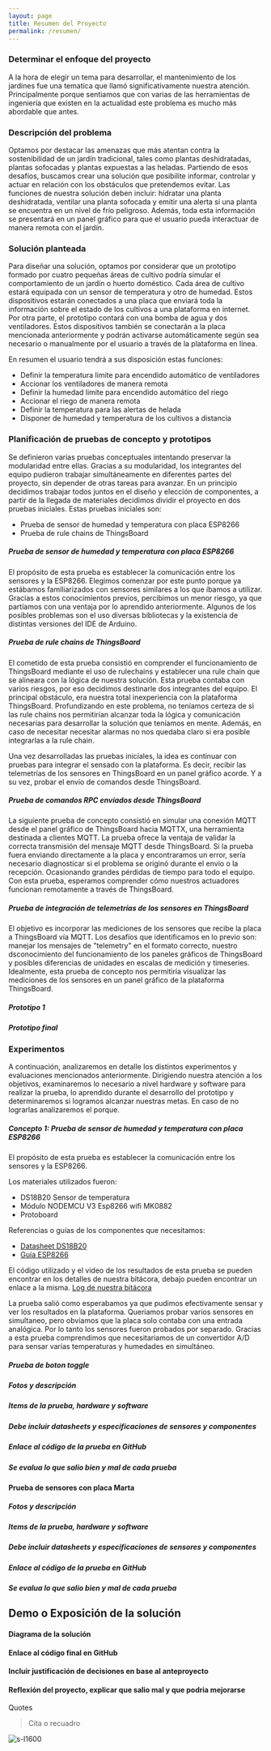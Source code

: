 ```yaml
---
layout: page
title: Resumen del Proyecto
permalink: /resumen/
---
```


### Determinar el enfoque del proyecto
A la hora de elegir un tema para desarrollar, el mantenimiento de los jardines fue una tematica que llamó significativamente nuestra atención. Principalmente porque sentiamos que con varias de las herramientas de ingeniería que existen en la actualidad este problema es mucho más abordable que antes.

### Descripción del problema
Optamos por destacar las amenazas que más atentan contra la sostenibilidad de un jardín tradicional, tales como plantas deshidratadas, plantas sofocadas y plantas expuestas a las heladas. Partiendo de esos desafíos, buscamos crear una solución que posibilite informar, controlar y actuar en relación con los obstáculos que pretendemos evitar. Las funciones de nuestra solución deben incluir: hidratar una planta deshidratada, ventilar una planta sofocada y emitir una alerta si una planta se encuentra en un nivel de frío peligroso. Además, toda esta información se presentará en un panel gráfico para que el usuario pueda interactuar de manera remota con el jardín.

### Solución planteada
Para diseñar una solución, optamos por considerar que un prototipo formado por cuatro pequeñas áreas de cultivo podría simular el comportamiento de un jardín o huerto doméstico. Cada área de cultivo estará equipada con un sensor de temperatura y otro de humedad. Estos dispositivos estarán conectados a una placa que enviará toda la información sobre el estado de los cultivos a una plataforma en internet. Por otra parte, el prototipo contará con una bomba de agua y dos ventiladores. Estos dispositivos también se conectarán a la placa mencionada anteriormente y podrán activarse automáticamente según sea necesario o manualmente por el usuario a través de la plataforma en línea.

En resumen el usuario tendrá a sus disposición estas funciones:
   * Definir la temperatura limite para encendido automático de ventiladores
   * Accionar los ventiladores de manera remota
   * Definir la humedad limite para encendido automático del riego
   * Accionar el riego de manera remota
   * Definir la temperatura para las alertas de helada
   * Disponer de humedad y temperatura de los cultivos a distancia

### Planificación de pruebas de concepto y prototipos
Se definieron varias pruebas conceptuales intentando preservar la modularidad entre ellas. Gracias a su modularidad, los integrantes del equipo pudieron trabajar simultáneamente en diferentes partes del proyecto, sin depender de otras tareas para avanzar. En un principio decidimos trabajar todos juntos en el diseño y elección de componentes, a partir de la llegada de materiales decidimos dividir el proyecto en dos pruebas iniciales.
Estas pruebas iniciales son:
   * Prueba de sensor de humedad y temperatura con placa ESP8266
   * Prueba de rule chains de ThingsBoard
     
##### Prueba de sensor de humedad y temperatura con placa ESP8266
El propósito de esta prueba es establecer la comunicación entre los sensores y la ESP8266. Elegimos comenzar por este punto porque ya estábamos familiarizados con sensores similares a los que íbamos a utilizar. Gracias a estos conocimientos previos, percibimos un menor riesgo, ya que partíamos con una ventaja por lo aprendido anteriormente. Algunos de los posibles problemas son el uso diversas bibliotecas y la existencia de distintas versiones del IDE de Arduino. 

##### Prueba de rule chains de ThingsBoard
El cometido de esta prueba consistió en comprender el funcionamiento de ThingsBoard mediante el uso de rulechains y establecer una rule chain que se alineara con la lógica de nuestra solución. Esta prueba contaba con varios riesgos, por eso decidimos destinarle dos integrantes del equipo. El principal obstáculo, era nuestra total inexperiencia con la plataforma ThingsBoard. Profundizando en este problema, no teníamos certeza de si las rule chains nos permitirían alcanzar toda la lógica y comunicación necesarias para desarrollar la solución que teníamos en mente. Además, en caso de necesitar necesitar alarmas no nos quedaba claro si era posible integrarlas a la rule chain.

Una vez desarrolladas las pruebas iniciales, la idea es continuar con pruebas para integrar el sensado con la plataforma. Es decir, recibir las telemetrías de los sensores en ThingsBoard en un panel gráfico acorde. Y a su vez, probar el envío de comandos desde ThingsBoard.

##### Prueba de comandos RPC envíados desde ThingsBoard
La siguiente prueba de concepto consistió en simular una conexión MQTT desde el panel gráfico de ThingsBoard hacia MQTTX, una herramienta destinada a clientes MQTT. La prueba ofrece la ventaja de validar la correcta transmisión del mensaje MQTT desde ThingsBoard. Si la prueba fuera enviando directamente a la placa y encontraramos un error, sería necesario diagnosticar si el problema se originó durante el envío o la recepción. Ocasionando grandes pérdidas de tiempo para todo el equipo. Con esta prueba, esperamos comprender cómo nuestros actuadores funcionan remotamente a través de ThingsBoard.

##### Prueba de integración de telemetrías de los sensores en ThingsBoard
El objetivo es incorporar las mediciones de los sensores que recibe la placa a ThingsBoard vía MQTT. Los desafíos que identificamos en lo previo son: manejar los mensajes de "telemetry" en el formato correcto, nuestro dsconocimiento del funcionamiento de los paneles gráficos de ThingsBoard y posibles diferencias de unidades en escalas de medición y timeseries. Idealmente, esta prueba de concepto nos permitiría visualizar las mediciones de los sensores en un panel gráfico de la plataforma ThingsBoard.

##### Prototipo 1

##### Prototipo final

### Experimentos
A continuación, analizaremos en detalle los distintos experimentos y evaluaciones mencionados anteriormente. Dirigiendo nuestra atención a los objetivos, examinaremos lo necesario a nivel hardware y software para realizar la prueba, lo aprendido durante el desarrollo del prototipo y determinaremos si logramos alcanzar nuestras metas. En caso de no lograrlas analizaremos el porque.

##### Concepto 1: Prueba de sensor de humedad y temperatura con placa ESP8266
El propósito de esta prueba es establecer la comunicación entre los sensores y la ESP8266.

Los materiales utilizados fueron:
   * DS18B20 Sensor de temperatura
   * Módulo NODEMCU V3 Esp8266 wifi MK0882
   * Protoboard
     
Referencias o guías de los componentes que necesitamos:
   * <a href="https://www.analog.com/media/en/technical-documentation/data-sheets/ds18b20.pdf">Datasheet DS18B20</a>
   * <a href="https://www.researchgate.net/profile/Mohamed-Fezari-2/publication/328265730_NodeMCU_V3_For_Fast_IoT_Application_Development/links/5bc1f82b458515a7a9e71ac1/NodeMCU-V3-For-Fast-IoT-Application-Development.pdf">Guía ESP8266</a>

El código utilizado y el video de los resultados de esta prueba se pueden encontrar en los detalles de nuestra bitácora, debajo pueden encontrar un enlace a la misma. 
<a href="https://siscom-pi2-2023-2.github.io/proyecto-plant-o-matic/posts/2023/10/23/Prueba-sensores.html">Log de nuestra bitácora</a>

La prueba salió como esperabamos ya que pudimos efectivamente sensar y ver los resultados en la plataforma. Queriamos probar varios sensores en simultaneo, pero obviamos que la placa solo contaba con una entrada analógica. Por lo tanto los sensores fueron probados por separado. Gracias a esta prueba comprendimos que necesitariamos de un convertidor A/D para sensar varias temperaturas y humedades en simultáneo. 


##### Prueba de boton toggle
##### Fotos y descripción
##### Items de la prueba, hardware y software
##### Debe incluir datasheets y especificaciones de sensores y componentes
##### Enlace al código de la prueba en GitHub
##### Se evalua lo que salio bien y mal de cada prueba

#### Prueba de sensores con placa Marta
##### Fotos y descripción
##### Items de la prueba, hardware y software
##### Debe incluir datasheets y especificaciones de sensores y componentes
##### Enlace al código de la prueba en GitHub
##### Se evalua lo que salio bien y mal de cada prueba

## Demo o Exposición de la solución
#### Diagrama de la solución
#### Enlace al código final en GitHub
#### Incluir justificación de decisiones en base al anteproyecto
#### Reflexión del proyecto, explicar que salio mal y que podria mejorarse
Quotes

   > Cita o recuadro

![s-l1600](/assets/s-l1600.jpg)

